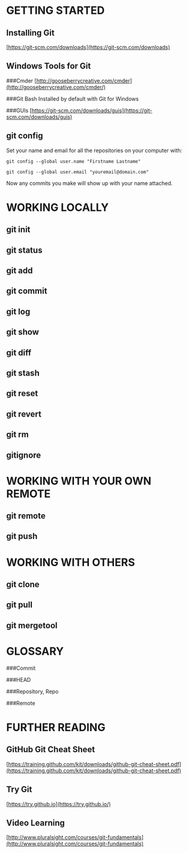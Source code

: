 GETTING STARTED
===============

Installing Git
--------------
[https://git-scm.com/downloads](https://git-scm.com/downloads)


Windows Tools for Git
---------------------

###Cmder
[http://gooseberrycreative.com/cmder](http://gooseberrycreative.com/cmder/)

###Git Bash
Installed by default with Git for Windows

###GUIs
[https://git-scm.com/downloads/guis](https://git-scm.com/downloads/guis)


git config
----------

Set your name and email for all the repositories on your computer with:

`git config --global user.name "Firstname Lastname"`

`git config --global user.email "youremail@domain.com"`

Now any commits you make will show up with your name attached.


WORKING LOCALLY
===============

git init
--------

git status
----------

git add
-------

git commit
----------

git log
-------

git show
--------

git diff
--------

git stash
---------

git reset
---------

git revert
----------

git rm
------

gitignore
---------


WORKING WITH YOUR OWN REMOTE
============================

git remote
----------

git push
--------


WORKING WITH OTHERS
===================

git clone
---------

git pull
--------

git mergetool
-------------


GLOSSARY
========

###Commit

###HEAD

###Repository, Repo

###Remote


FURTHER READING
===============

GitHub Git Cheat Sheet
----------------------
[https://training.github.com/kit/downloads/github-git-cheat-sheet.pdf](https://training.github.com/kit/downloads/github-git-cheat-sheet.pdf)

Try Git
-------
[https://try.github.io](https://try.github.io/)

Video Learning
--------------
[http://www.pluralsight.com/courses/git-fundamentals](http://www.pluralsight.com/courses/git-fundamentals)
